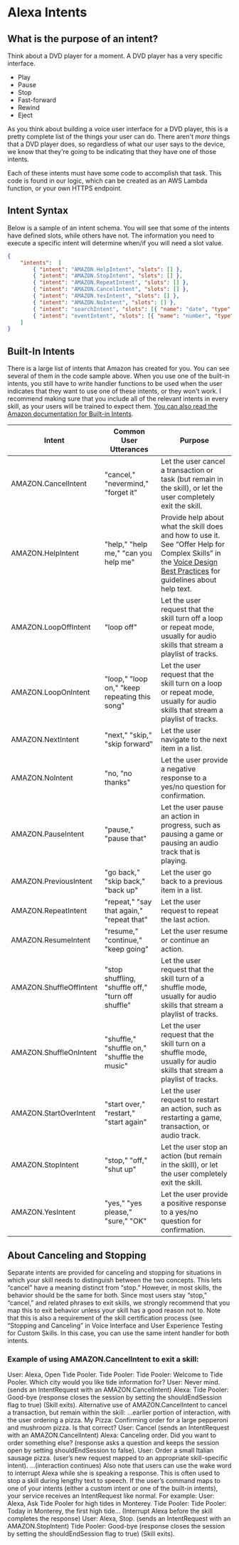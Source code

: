 # Alexa Intents

## What is the purpose of an intent?

Think about a DVD player for a moment.  A DVD player has a very specific interface.

* Play
* Pause
* Stop
* Fast-forward
* Rewind
* Eject

As you think about building a voice user interface for a DVD player, this is a pretty complete list of the things your user can do.  There aren't *more* things that a DVD player does, so regardless of what our user says to the device, we know that they're going to be indicating that they have one of those intents.

Each of these intents must have some code to accomplish that task.  This code is found in our logic, which can be created as an AWS Lambda function, or your own HTTPS endpoint.

## Intent Syntax

Below is a sample of an intent schema.  You will see that some of the intents have defined slots, while others have not.  The information you need to execute a specific intent will determine when/if you will need a slot value.

```JSON
{
    "intents":  [
        { "intent": "AMAZON.HelpIntent", "slots": [] },
        { "intent": "AMAZON.StopIntent", "slots": [] },
        { "intent": "AMAZON.RepeatIntent", "slots": [] },
        { "intent": "AMAZON.CancelIntent", "slots": [] },
        { "intent": "AMAZON.YesIntent", "slots": [] },
        { "intent": "AMAZON.NoIntent", "slots": [] },
        { "intent": "searchIntent", "slots": [{ "name": "date", "type": "AMAZON.DATE" }] },
        { "intent": "eventIntent", "slots": [{ "name": "number", "type": "AMAZON.NUMBER" }]}
    ]
}
```

## Built-In Intents

There is a large list of intents that Amazon has created for you.  You can see several of them in the code sample above.  When you use one of the built-in intents, you still have to write handler functions to be used when the user indicates that they want to use one of these intents, or they won't work.  I recommend making sure that you include all of the relevant intents in every skill, as your users will be trained to expect them.  [You can also read the Amazon documentation for Built-in Intents](https://developer.amazon.com/public/solutions/alexa/alexa-skills-kit/docs/implementing-the-built-in-intents#available-built-in-intents).

| Intent                   | Common User Utterances                             | Purpose                                                                                                                                                                                                                                                                                    |
|--------------------------|----------------------------------------------------|--------------------------------------------------------------------------------------------------------------------------------------------------------------------------------------------------------------------------------------------------------------------------------------------|
| AMAZON.CancelIntent      | "cancel," "nevermind," "forget it"                 | Let the user cancel a transaction or task (but remain in the skill), or let the user completely exit the skill. |
| AMAZON.HelpIntent        | "help," "help me," "can you help me"               | Provide help about what the skill does and how to use it. See “Offer Help for Complex Skills” in the [Voice Design Best Practices](https://developer.amazon.com/public/solutions/alexa/alexa-skills-kit/docs/alexa-skills-kit-voice-design-best-practices) for guidelines about help text. |
| AMAZON.LoopOffIntent     | "loop off"                                         | Let the user request that the skill turn off a loop or repeat mode, usually for audio skills that stream a playlist of tracks. |
| AMAZON.LoopOnIntent      | "loop," "loop on," "keep repeating this song"      | Let the user request that the skill turn on a loop or repeat mode, usually for audio skills that stream a playlist of tracks. |
| AMAZON.NextIntent        | "next," "skip," "skip forward"                     | Let the user navigate to the next item in a list. |
| AMAZON.NoIntent          | "no, "no thanks"                                   | Let the user provide a negative response to a yes/no question for confirmation. |
| AMAZON.PauseIntent       | "pause," "pause that"                              | Let the user pause an action in progress, such as pausing a game or pausing an audio track that is playing. |
| AMAZON.PreviousIntent    | "go back," "skip back," "back up"                  | Let the user go back to a previous item in a list. |
| AMAZON.RepeatIntent      | "repeat," "say that again," "repeat that"          | Let the user request to repeat the last action. |
| AMAZON.ResumeIntent      | "resume," "continue," "keep going"                 | Let the user resume or continue an action. |
| AMAZON.ShuffleOffIntent  | "stop shuffling, "shuffle off," "turn off shuffle" | Let the user request that the skill turn of a shuffle mode, usually for audio skills that stream a playlist of tracks. |
| AMAZON.ShuffleOnIntent   | "shuffle," "shuffle on," "shuffle the music"       | Let the user request that the skill turn on a shuffle mode, usually for audio skills that stream a playlist of tracks. |
| AMAZON.StartOverIntent   | "start over," "restart," "start again"             | Let the user request to restart an action, such as restarting a game, transaction, or audio track. |
| AMAZON.StopIntent        | "stop," "off," "shut up"                           | Let the user stop an action (but remain in the skill), or let the user completely exit the skill. |
| AMAZON.YesIntent         | "yes," "yes please," "sure," "OK"                  | Let the user provide a positive response to a yes/no question for confirmation. |

## About Canceling and Stopping

Separate intents are provided for canceling and stopping for situations in which your skill needs to distinguish between the two concepts. This lets “cancel” have a meaning distinct from “stop.” However, in most skills, the behavior should be the same for both. Since most users stay “stop,” “cancel,” and related phrases to exit skills, we strongly recommend that you map this to exit behavior unless your skill has a good reason not to. Note that this is also a requirement of the skill certification process (see “Stopping and Canceling” in Voice Interface and User Experience Testing for Custom Skills. In this case, you can use the same intent handler for both intents.

### Example of using AMAZON.CancelIntent to exit a skill:
User: Alexa, Open Tide Pooler. 
Tide Pooler: Tide Pooler: Welcome to Tide Pooler. Which city would you like tide information for? 
User: Never mind. (sends an IntentRequest with an AMAZON.CancelIntent)
Alexa: Tide Pooler: Good-bye (response closes the session by setting the shouldEndSession flag to true)
(Skill exits).
Alternative use of AMAZON.CancelIntent to cancel a transaction, but remain within the skill:
…earlier portion of interaction, with the user ordering a pizza.
My Pizza: Confirming order for a large pepperoni and mushroom pizza. Is that correct? 
User: Cancel (sends an IntentRequest with an AMAZON.CancelIntent)
Alexa: Canceling order. Did you want to order something else? (response asks a question and keeps the session open by setting shouldEndSession to false).
User: Order a small Italian sausage pizza. (user’s new request mapped to an appropriate skill-specific intent).
…(interaction continues)
Also note that users can use the wake word to interrupt Alexa while she is speaking a response. This is often used to stop a skill during lengthy text to speech. If the user’s command maps to one of your intents (either a custom intent or one of the built-in intents), your service receives an IntentRequest like normal. For example:
User: Alexa, Ask Tide Pooler for high tides in Monterey. 
Tide Pooler: Tide Pooler: Today in Monterey, the first high tide… (Interrupt Alexa before the skill completes the response) User: Alexa, Stop. (sends an IntentRequest with an AMAZON.StopIntent)
Tide Pooler: Good-bye (response closes the session by setting the shouldEndSession flag to true)
(Skill exits).


